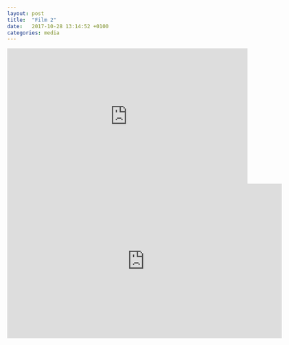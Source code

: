```yaml
---
layout: post
title:  "Film 2"
date:   2017-10-28 13:14:52 +0100
categories: media
---
```


<iframe width="560" height="315" src="https://www.youtube.com/embed/HXLeIQzlBEY" frameborder="0" allowfullscreen></iframe>

<iframe src="https://player.vimeo.com/video/240178494" width="640" height="360" frameborder="0" webkitallowfullscreen mozallowfullscreen allowfullscreen></iframe>